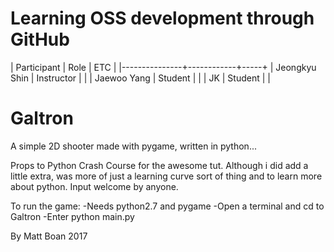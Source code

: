 # Learning OSS development through GitHub

| Participant   | Role       | ETC |
|---------------+------------+-----+
| Jeongkyu Shin | Instructor |     |
| Jaewoo Yang   | Student    |     |
| JK            | Student    |     |

# Galtron
A simple 2D shooter made with pygame, written in python...

Props to Python Crash Course for the awesome tut. Although i did add a little extra, was more of just a learning curve sort of thing and to learn more about python. Input welcome by anyone.

To run the game:
	-Needs python2.7 and pygame
	-Open a terminal and cd to Galtron
	-Enter python main.py

By Matt Boan 2017
  
